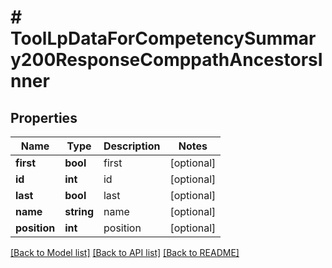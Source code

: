 # # ToolLpDataForCompetencySummary200ResponseComppathAncestorsInner

## Properties

Name | Type | Description | Notes
------------ | ------------- | ------------- | -------------
**first** | **bool** | first | [optional]
**id** | **int** | id | [optional]
**last** | **bool** | last | [optional]
**name** | **string** | name | [optional]
**position** | **int** | position | [optional]

[[Back to Model list]](../../README.md#models) [[Back to API list]](../../README.md#endpoints) [[Back to README]](../../README.md)
